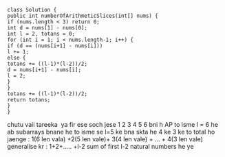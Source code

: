 ```
class Solution {
public int numberOfArithmeticSlices(int[] nums) {
if (nums.length < 3) return 0;
int d = nums[1] - nums[0];
int l = 2, totans = 0;
for (int i = 1; i < nums.length-1; i++) {
if (d == (nums[i+1] - nums[i]))
l += 1;
else {
totans += ((l-1)*(l-2))/2;
d = nums[i+1] - nums[i];
l = 2;
}
}
totans += ((l-1)*(l-2))/2;
return totans;
}
}
```
chutu vaii tareeka
​
ya fir ese soch jese 1 2 3 4 5 6  bni h AP to isme l = 6 he ab subarrays bnane he to isme se l=5 ke bna skta he 4 ke 3 ke to total ho jaenge : 1(6 len vala) +2(5 len vale)+ 3(4 len vale) + ... + 4(3 len vale)
generalise kr : 1+2+..... +l-2
sum of first l-2 natural numbers he ye